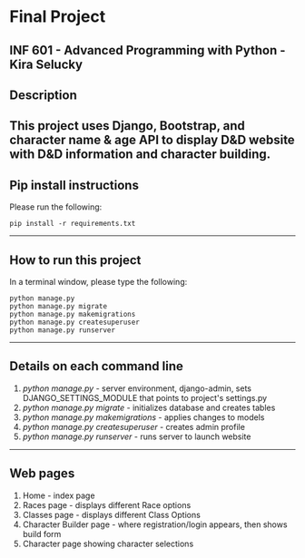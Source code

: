 # Final Project

INF 601 - Advanced Programming with Python -
Kira Selucky
-----

## Description
This project uses Django, Bootstrap, and character name & age API to display D&D website with D&D information and character building. 
-----

## Pip install instructions

Please run the following:

```
pip install -r requirements.txt
```



-----
## How to run this project
In a terminal window, please type the following:
```
python manage.py
python manage.py migrate
python manage.py makemigrations
python manage.py createsuperuser
python manage.py runserver
``` 
-----
## Details on each command line
1. *python manage.py* - server environment, django-admin, sets DJANGO_SETTINGS_MODULE that points to project's settings.py 
2. *python manage.py migrate* - initializes database and creates tables
3. *python manage.py makemigrations* - applies changes to models
4. *python manage.py createsuperuser* - creates admin profile
5. *python manage.py runserver* - runs server to launch website
-----
## Web pages 

1. Home - index page
2. Races page - displays different Race options
3. Classes page - displays different Class Options
4. Character Builder page - where registration/login appears, then shows build form
5. Character page showing character selections